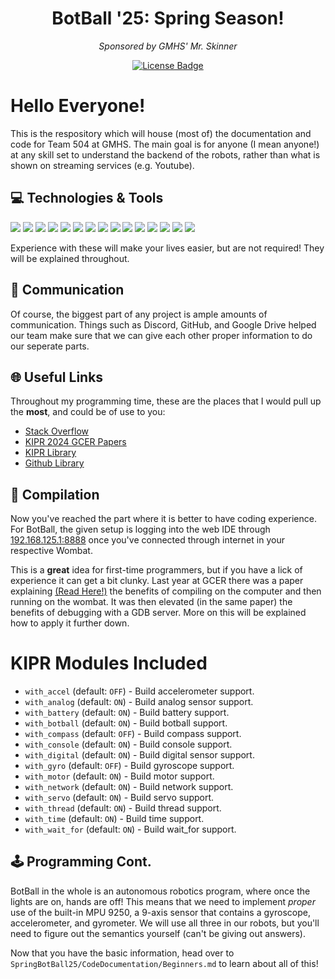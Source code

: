 <h1 align="center">BotBall '25: Spring Season!</h1>
<div align="center">
<i>Sponsored by GMHS' Mr. Skinner</i>

<a href="https://github.com/Steam09/SpringBotBall25/blob/master/LICENSE"><img src="https://img.shields.io/github/license/Steam09/SpringBotBall25?color=2b9348" alt="License Badge"/></a>
</div>

# Hello Everyone!
This is the respository which will house (most of) the documentation and code for Team 504 at GMHS. The main goal is for anyone (I mean anyone!) at any skill set to understand the backend of the robots, rather than what is shown on streaming services (e.g. Youtube). 

## 💻 Technologies & Tools
![](https://img.shields.io/badge/OS-Linux-informational?style=flat&logo=linux&logoColor=white&color=ccffcc)
![](https://img.shields.io/badge/OS-Ubuntu-informational?style=flat&logo=ubuntu&logoColor=white&color=ccffcc)
![](https://img.shields.io/badge/OS-Windows-informational?style=flat&logo=windows11&logoColor=white&color=ccffcc)
![](https://img.shields.io/badge/Editor-Zed-informational?style=flat&logo=zedindustries&logoColor=white&color=ccffcc)
![](https://img.shields.io/badge/Notes-Obsidian-informational?style=flat&logo=obsidian&logoColor=white&color=ccffcc)
![](https://img.shields.io/badge/Code-C++-informational?style=flat&logo=cplusplus&logoColor=white&color=ccffcc)
![](https://img.shields.io/badge/Code-C-informational?style=flat&logo=c&logoColor=white&color=ccffcc)
![](https://img.shields.io/badge/Tools-Docker-informational?style=flat&logo=docker&logoColor=white&color=ccffcc)
![](https://img.shields.io/badge/Tools-GDBServer-informational?style=flat&logo=&logoColor=white&color=ccffcc)
![](https://img.shields.io/badge/Shell-Bash-informational?style=flat&logo=gnu-bash&logoColor=white&color=ccffcc)
![](https://img.shields.io/badge/Terminal-GNOME-informational?style=flat&logo=gnometerminal&logoColor=white&color=ccffcc)
![](https://img.shields.io/badge/Collab-Github-informational?style=flat&logo=github&logoColor=white&color=ccffcc)
![](https://img.shields.io/badge/VControl-Git-informational?style=flat&logo=git&logoColor=white&color=ccffcc)
![](https://img.shields.io/badge/VControl-Drive-informational?style=flat&logo=googledrive&logoColor=white&color=ccffcc)
![](https://img.shields.io/badge/Comms-Discord-informational?style=flat&logo=discord&logoColor=white&color=ccffcc)

Experience with these will make your lives easier, but are not required! They will be explained throughout. 

## 🎤 Communication

Of course, the biggest part of any project is ample amounts of communication. Things such as Discord, GitHub, and Google Drive helped our team make sure that we can give each other proper information to do our seperate parts. 

## 🌐 Useful Links

Throughout my programming time, these are the places that I would pull up the **most**, and could be of use to you:

- [Stack Overflow](https://stackoverflow.com/)
- [KIPR 2024 GCER Papers](https://www.kipr.org/gcer-2024)
- [KIPR Library](https://www.kipr.org/doc/modules.html)
- [Github Library](https://github.com/kipr/libwallaby)

## 💾 Compilation

Now you've reached the part where it is better to have coding experience. For BotBall, the given setup is logging into the web IDE through [192.168.125.1:8888](https://192.168.125.1:8888) once you've connected through internet in your respective Wombat. 

This is a **great** idea for first-time programmers, but if you have a lick of experience it can get a bit clunky. Last year at GCER there was a paper explaining [(Read Here!)](https://www.kipr.org/wp-content/uploads/2024/08/Usage_of_Modern_IDEs_for_Developing_Robotics_Applications.pdf) the benefits of compiling on the computer and then running on the wombat. It was then elevated (in the same paper) the benefits of debugging with a GDB server. More on this will be explained how to apply it further down. 

# KIPR Modules Included
  - `with_accel` (default: `OFF`) - Build accelerometer support.
  - `with_analog` (default: `ON`) - Build analog sensor support.
  - `with_battery` (default: `ON`) - Build battery support.
  - `with_botball` (default: `ON`) - Build botball support.
  - `with_compass` (default: `OFF`) - Build compass support.
  - `with_console` (default: `ON`) - Build console support.
  - `with_digital` (default: `ON`) - Build digital sensor support.
  - `with_gyro` (default: `OFF`) - Build gyroscope support.
  - `with_motor` (default: `ON`) - Build motor support.
  - `with_network` (default: `ON`) - Build network support.
  - `with_servo` (default: `ON`) - Build servo support.
  - `with_thread` (default: `ON`) - Build thread support.
  - `with_time` (default: `ON`) - Build time support.
  - `with_wait_for` (default: `ON`) - Build wait_for support.

## 🕹️ Programming Cont.

BotBall in the whole is an autonomous robotics program, where once the lights are on, hands are off! This means that we need to implement _proper_ use of the built-in MPU 9250, a 9-axis sensor that contains a gyroscope, accelerometer, and gyrometer. We will use all three in our robots, but you'll need to figure out the semantics yourself (can't be giving out answers).

Now that you have the basic information, head over to ```SpringBotBall25/CodeDocumentation/Beginners.md``` to learn about all of this!

